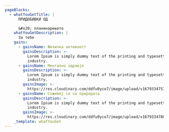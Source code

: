 ```yaml
---
pageBlocks:
  - whatYouGetTitle: |
      ПРИДОБИВКИ ОД

      &#x20; планинарењето
    whatYouGetDescription: |
      За тебе
    gains:
      - gainsName: Физичка активност
        gainsDescription: >-
          Lorem Ipsum is simply dummy text of the printing and typesetting
          industry.
      - gainsName: Ментално здравје
        gainsDescription: >-
          Lorem Ipsum is simply dummy text of the printing and typesetting
          industry.
        gainsImage: >-
          https://res.cloudinary.com/ddfu0yco7/image/upload/v1679334757/Ink_cdukqs.png
      - gainsName: Соживеј се со природата
        gainsDescription: >-
          Lorem Ipsum is simply dummy text of the printing and typesetting
          industry.
        gainsImage: >-
          https://res.cloudinary.com/ddfu0yco7/image/upload/v1679334780/selfie_awh51x.png
    _template: whatYouGet
---
```


